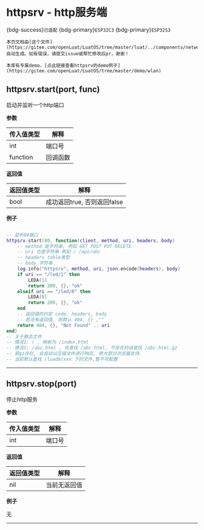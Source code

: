 # httpsrv - http服务端

{bdg-success}`已适配` {bdg-primary}`ESP32C3` {bdg-primary}`ESP32S3`

```{note}
本页文档由[这个文件](https://gitee.com/openLuat/LuatOS/tree/master/luat/../components/network/httpsrv/src/luat_lib_httpsrv.c)自动生成。如有错误，请提交issue或帮忙修改后pr，谢谢！
```

```{tip}
本库有专属demo，[点此链接查看httpsrv的demo例子](https://gitee.com/openLuat/LuatOS/tree/master/demo/wlan)
```

## httpsrv.start(port, func)



启动并监听一个http端口

**参数**

|传入值类型|解释|
|-|-|
|int|端口号|
|function|回调函数|

**返回值**

|返回值类型|解释|
|-|-|
|bool|成功返回true, 否则返回false|

**例子**

```lua

-- 监听80端口
httpsrv.start(80, function(client, method, uri, headers, body)
    -- method 是字符串, 例如 GET POST PUT DELETE
    -- uri 也是字符串 例如 / /api/abc
    -- headers table类型
    -- body 字符串
    log.info("httpsrv", method, uri, json.encode(headers), body)
    if uri == "/led/1" then
        LEDA(1)
        return 200, {}, "ok"
    elseif uri == "/led/0" then
        LEDA(0)
        return 200, {}, "ok"
    end
    -- 返回值的约定 code, headers, body
    -- 若没有返回值, 则默认 404, {} ,""
    return 404, {}, "Not Found" .. uri
end)
-- 关于静态文件
-- 情况1: / , 映射为 /index.html
-- 情况2: /abc.html , 先查找 /abc.html, 不存在的话查找 /abc.html.gz
-- 若gz存在, 会自动以压缩文件进行响应, 绝大部分浏览器支持.
-- 当前默认查找 /luadb/xxx 下的文件,暂不可配置

```

---

## httpsrv.stop(port)



停止http服务

**参数**

|传入值类型|解释|
|-|-|
|int|端口号|

**返回值**

|返回值类型|解释|
|-|-|
|nil|当前无返回值|

**例子**

无

---

